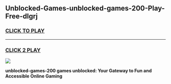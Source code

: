
## Unblocked-Games-unblocked-games-200-Play-Free-dlgrj
<h3>
<a href="https://premium76.site?title=unblocked-games-200&ref=23A">CLICK TO PLAY</a></h3>
<hr>

<h3>
<a href="https://premium76.site?title=unblocked-games-200&ref=23A">CLICK 2 PLAY</a>
  
</h3>

<a href="https://premium76.site?title=unblocked-games-200&ref=23A"><img src="https://clearcache.store/games.png"></a>


**unblocked-games-200 games unblocked: Your Gateway to Fun and Accessible Online Gaming**
